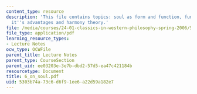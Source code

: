 ```yaml
---
content_type: resource
description: 'This file contains topics: soul as form and function, functionalism,
  it''s advantages and harmony theory.'
file: /media/courses/24-01-classics-in-western-philosophy-spring-2006/5303b74a73c6d6f91ee6a22d59a182e7_6_on_soul.pdf
file_type: application/pdf
learning_resource_types:
- Lecture Notes
ocw_type: OCWFile
parent_title: Lecture Notes
parent_type: CourseSection
parent_uid: ee03203e-3e7b-dbd2-57d5-ea47c421184b
resourcetype: Document
title: 6_on_soul.pdf
uid: 5303b74a-73c6-d6f9-1ee6-a22d59a182e7
---
```

